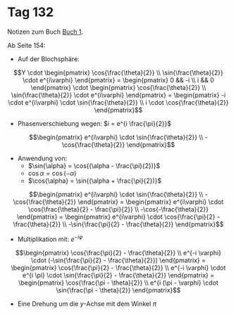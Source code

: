 # Tag 132

Notizen zum Buch [Buch 1](../Buch1.md).

Ab Seite 154:
* Auf der Blochsphäre:
```math
Y
\cdot
\begin{pmatrix}
\cos{\frac{\theta}{2}} \\
\sin{\frac{\theta}{2}} \cdot e^{i\varphi}
\end{pmatrix}
=
\begin{pmatrix}
0 && -i \\
i &&  0
\end{pmatrix}
\cdot
\begin{pmatrix}
\cos{\frac{\theta}{2}} \\
\sin{\frac{\theta}{2}} \cdot e^{i\varphi}
\end{pmatrix}
=
\begin{pmatrix}
-i \cdot e^{i\varphi} \cdot \sin{\frac{\theta}{2}} \\
i \cdot \cos{\frac{\theta}{2}}
\end{pmatrix}
```

* Phasenverschiebung wegen: $i = e^{i \frac{\pi}{2}}$
```math
\begin{pmatrix}
e^{i\varphi} \cdot \sin{\frac{\theta}{2}} \\
-\cos{\frac{\theta}{2}}
\end{pmatrix}
```

* Anwendung von:
  - $\sin{\alpha} = \cos{(\alpha - \frac{\pi}{2})}$
  - $\cos{\alpha} = \cos{(-\alpha)}$
  - $\cos{\alpha} = \sin{(\alpha + \frac{\pi}{2})}$

```math
\begin{pmatrix}
e^{i\varphi} \cdot \sin{\frac{\theta}{2}} \\
-\cos{\frac{\theta}{2}}
\end{pmatrix}
=
\begin{pmatrix}
e^{i\varphi} \cdot \cos{\frac{\theta}{2} - \frac{\pi}{2}} \\
-\cos{-\frac{\theta}{2}}
\end{pmatrix}
=
\begin{pmatrix}
e^{i\varphi} \cdot \cos{\frac{\pi}{2} - \frac{\theta}{2}} \\
-\sin{\frac{\pi}{2} - \frac{\theta}{2}}
\end{pmatrix}
```

* Multiplikation mit: $e^{-i \varphi}$
```math
\begin{pmatrix}
\cos{\frac{\pi}{2} - \frac{\theta}{2}} \\
e^{-i \varphi} \cdot (-\sin{\frac{\pi}{2} - \frac{\theta}{2}})
\end{pmatrix}
=
\begin{pmatrix}
\cos{\frac{\pi}{2} - \frac{\theta}{2}} \\
e^{-i \varphi} \cdot e^{i \pi} \cdot \sin{\frac{\pi}{2} - \frac{\theta}{2}}
\end{pmatrix}
=
\begin{pmatrix}
\cos{\frac{\pi - \theta}{2}} \\
e^{i (\pi - \varphi} \cdot \sin{\frac{\pi - \theta}{2}}
\end{pmatrix}
```

* Eine Drehung um die $y$-Achse mit dem Winkel $\pi$
